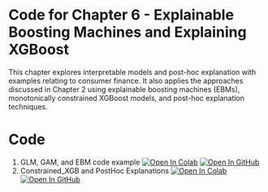 
# Code for Chapter 6 -  Explainable Boosting Machines and Explaining XGBoost

This chapter explores interpretable models and post-hoc explanation with examples relating to consumer finance. It also applies the approaches discussed in Chapter 2 using explainable boosting machines (EBMs), monotonically constrained XGBoost models, and post-hoc explanation techniques.

# Code
1. GLM, GAM, and EBM code example <a href="https://colab.research.google.com/github/parulnith/Demo1/blob/master/GLM%2C_GAM%2C_and_EBM_code_example.ipynb" target="_parent"><img src="https://colab.research.google.com/assets/colab-badge.svg" alt="Open In Colab"/></a>     [![Open In GitHub](https://img.shields.io/badge/Github-code-green)](https://github.com/ml-for-high-risk-apps-book/Machine-Learning-for-High-Risk-Applications-Book/blob/main/code/Chapter-6/Constrained_XGB_and_Post_Hoc_Explanations.ipynb)
2. Constrained_XGB and PostHoc Explanations <a href="https://githubtocolab.com/ml-for-high-risk-apps-book/Machine-Learning-for-High-Risk-Applications-Book/blob/main/code/Chapter-6/Constrained_XGB_and_Post_Hoc_Explanations.ipynb" target="_parent"><img src="https://colab.research.google.com/assets/colab-badge.svg" alt="Open In Colab"/></a>   [![Open In GitHub](https://img.shields.io/badge/Github-code-green)](https://github.com/ml-for-high-risk-apps-book/Machine-Learning-for-High-Risk-Applications-Book/blob/main/code/Chapter-6/Constrained_XGB_and_Post_Hoc_Explanations.ipynb)

